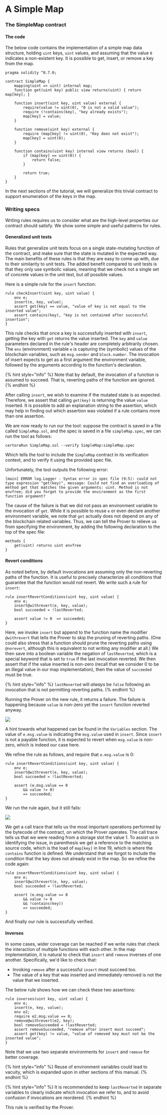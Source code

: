# A Simple Map

### The SimpleMap contract

#### The code

The below code contains the implementation of a simple map data structure, holding `uint` keys, `uint` values, and assuming that the value `0` indicates a non-existent key. It is possible to get, insert, or remove a key from the map.

```text
pragma solidity ^0.7.0;

contract SimpleMap {
    mapping(uint => uint) internal map;
    function get(uint key) public view returns(uint) { return map[key]; }

    function insert(uint key, uint value) external {
        require(value != uint(0), "0 is not a valid value");
        require (!contains(key), "key already exists");
        map[key] = value;
    }

    function remove(uint key) external {
        require (map[key] != uint(0), "Key does not exist");
        map[key] = uint(0);
    }

    function contains(uint key) internal view returns (bool) {
        if (map[key] == uint(0)) {
            return false;
        }

        return true;
    }
}
```

In the next sections of the tutorial, we will generalize this trivial contract to support enumeration of the keys in the map.

### Writing specs

Writing rules requires us to consider what are the high-level properties our contract should satisfy. We show some simple and useful patterns for rules.

#### Generalized unit tests

Rules that generalize unit tests focus on a single state-mutating function of the contract, and make sure that the state is mutated in the expected way. The main benefits of these rules is that they are easy to come up with, due to their similarity to unit tests. The added benefit compared to unit tests is that they only use symbolic values, meaning that we check not a single set of concrete values in the unit test, but _all_ possible values.

Here is a simple rule for the `insert` function:

```text
rule checkInsert(uint key, uint value) {
    env e;
    insert(e, key, value);
    assert get(key) == value, "value of key is not equal to the inserted value";
    assert contains(key), "key is not contained after successful insertion";
}
```

This rule checks that once a key is successfully inserted with `insert`, getting the key with `get` returns the value inserted. The `key` and `value` parameters declared in the rule's header are completely arbitrarily chosen. The `env` \(environment\) variable `e` is capturing the \(symbolic\) values of the blockchain variables, such as `msg.sender` and `block.number`. The invocation of insert expects to get as a first argument the environment variable, followed by the arguments according to the function's declaration.

{% hint style="info" %}
Note that by default, the invocation of a function is assumed to succeed. That is, reverting paths of the function are ignored.
{% endhint %}

After calling `insert`, we wish to examine if the mutated state is as expected. Therefore, we assert that calling `get(key)` is returning the value `value` inserted. It is possible to add an explanation string to the assertion, which may help in finding out which assertion was violated if a rule contains more than one assertion.

We are now ready to run our the tool: suppose the contract is saved in a file called `SimpleMap.sol`, and the spec is saved in a file `simpleMap.spec`, we can run the tool as follows:

```text
certoraRun SimpleMap.sol --verify SimpleMap:simpleMap.spec
```

Which tells the tool to include the `SimpleMap` contract in its verification context, and to verify it using the provided spec file.

Unfortunately, the tool outputs the following error:

```text
[main] ERROR log.Logger - Syntax error in spec file (9:5): could not type expression "get(key)", message: Could not find an overloading of method get that matches the given arguments: uint. Method is not envfree; did you forget to provide the environment as the first function argument?
```

The cause of the failure is that we did not pass an environment variable to the invocation of `get`. While it is possible to reuse `e` or even declare another environment variable, we note that `get` actually does not depend on any of the blockchain related variables. Thus, we can tell the Prover to relieve us from specifying the environment, by adding the following declaration to the top of the spec file:

```text
methods {
    get(uint) returns uint envfree
}
```

#### Revert conditions

As noted before, by default invocations are assuming only the non-reverting paths of the function. It is useful to precisely characterize all conditions that guarantee that the function would not revert. We write such a rule for `insert`:

```text
rule insertRevertConditions(uint key, uint value) {
    env e;
    insert@withrevert(e, key, value);
    bool succeeded = !lastReverted;

    assert value != 0  => succeeded;
}
```

Here, we invoke `insert` but append to the function name the modifier `@withrevert` that tells the Prover to skip the pruning of reverting paths. \(One could also stress that a function should prune the reverting paths using `@norevert`, although this is equivalent to not writing any modifier at all.\) We then save into a boolean variable the negation of `lastReverted`, which is a special keyword that is set to `true` if the last invocation reverted. We then assert that if the value inserted is non-zero \(recall that we consider 0 to be an illegal value in our map implementation\), then the value of `succeeded` must be true.

{% hint style="info" %}
`lastReverted` will _always_ be `false` following an invocation that is not permitting reverting paths.
{% endhint %}

Running the Prover on the new rule, it returns a failure. The failure is happening because `value` is non-zero yet the `insert` function reverted anyway. 

![](../../../.gitbook/assets/revert.png)

A hint towards what happened can be found in the `Variables` section. The value of `e.msg.value` is indicating the `msg.value` used in `insert`. Since `insert` is not a payable function, it is expected to revert when `msg.value` is non-zero, which is indeed our case here.

We refine the rule as follows, and require that `e.msg.value` is 0:

```text
rule insertRevertConditions(uint key, uint value) {
    env e;
    insert@withrevert(e, key, value);
    bool succeeded = !lastReverted;

    assert (e.msg.value == 0 
        && value != 0)
        => succeeded;
}
```

We run the rule again, but it still fails: 

![](../../../.gitbook/assets/revert2.png)

We get a call trace that tells us the most important operations performed by the bytecode of the contract, on which the Prover operates. The call trace tells us that we were reading from a storage slot the value 1. To assist us in identifying the issue, in parenthesis we get a reference to the matching source code, which is the load of `map[key]` in line 19, which is where the `contains` function is defined. We understand that we forgot to include the condition that the key does not already exist in the map. So we refine the code again:

```text
rule insertRevertConditions(uint key, uint value) {
    env e;
    insert@withrevert(e, key, value);
    bool succeeded = !lastReverted;

    assert (e.msg.value == 0 
        && value != 0
        && !contains(key))
        => succeeded;
}
```

And finally our rule is successfully verified.

#### Inverses

In some cases, wider coverage can be reached if we write rules that check the interaction of multiple functions with each other. In the map implementation, it is natural to check that `insert` and `remove` inverses of one another. Specifically, we'd like to check that:

* Invoking `remove` after a successful `insert` must succeed too.
* The value of a key that was inserted and immediately removed is not the value that we inserted.

The below rule shows how we can check these two assertions:

```text
rule inverses(uint key, uint value) {
    env e;
    insert(e, key, value);
    env e2;
    require e2.msg.value == 0;
    remove@withrevert(e2, key);
    bool removeSucceeded = !lastReverted;
    assert removeSucceeded, "remove after insert must succeed";
    assert get(key) != value, "value of removed key must not be the inserted value";
}
```

Note that we use two separate environments for `insert` and `remove` for better coverage.

{% hint style="info" %}
Reuse of environment variables could lead to vacuity, which is expanded upon in other sections of this manual.
{% endhint %}

{% hint style="info" %}
It is recommended to keep `lastReverted` in separate variables to clearly indicate which invocation we refer to, and to avoid confusion if invocations are reordered.
{% endhint %}

This rule is verified by the Prover.


